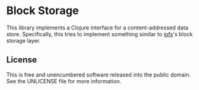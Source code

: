 Block Storage
=============

This library implements a Clojure interface for a content-addressed data store.
Specifically, this tries to implement something similar to
[ipfs](https://github.com/ipfs/ipfs)'s block storage layer.

## License

This is free and unencumbered software released into the public domain.
See the UNLICENSE file for more information.
